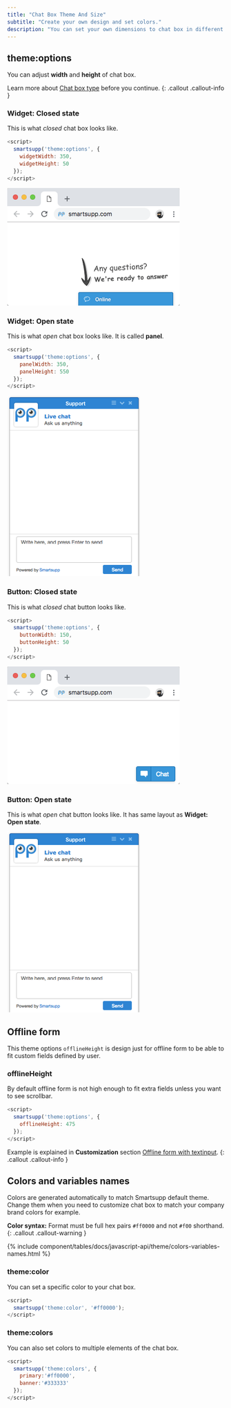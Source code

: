```yaml
---
title: "Chat Box Theme And Size"
subtitle: "Create your own design and set colors."
description: "You can set your own dimensions to chat box in different states and adjust colors to fit your branding."
---
```


## theme:options

You can adjust **width** and **height** of chat box.

Learn more about [Chat box type](/docs/customization/chat-box-type/) before you continue.
{: .callout .callout-info }

### Widget: Closed state

This is what *closed* chat box looks like.

```js
<script>
  smartsupp('theme:options', {
    widgetWidth: 350,
    widgetHeight: 50
  });
</script>
```

![chat box type widget closed](/assets/img/docs/javascript-api/theme/chat-box-type-widget-closed.png)

### Widget: Open state

This is what *open* chat box looks like. It is called **panel**.

```js
<script>
  smartsupp('theme:options', {
    panelWidth: 350,
    panelHeight: 550
  });
</script>
```

![chat box type widget open](/assets/img/docs/javascript-api/theme/chat-box-type-widget-open.png)

### Button: Closed state

This is what *closed* chat button looks like.

```js
<script>
  smartsupp('theme:options', {
    buttonWidth: 150,
    buttonHeight: 50
  });
</script>
```

![chat box type button closed](/assets/img/docs/javascript-api/theme/chat-box-type-button-closed.png)

### Button: Open state

This is what *open* chat button looks like. It has same layout as **Widget: Open state**.

![chat box type widget open](/assets/img/docs/javascript-api/theme/chat-box-type-widget-open.png)

## Offline form

This theme options `offlineHeight` is design just for offline form to be able to fit custom fields defined by user.

### offlineHeight

By default offline form is not high enough to fit extra fields unless you want to see scrollbar.

```js
<script>
  smartsupp('theme:options', {
    offlineHeight: 475
  });
</script>
```

Example is explained in **Customization** section [Offline form with textinput](/docs/customization/offline-form/#offline-form-with-textinput).
{: .callout .callout-info }


## Colors and variables names

Colors are generated automatically to match Smartsupp default theme. Change them when you need to customize chat box to match your company brand colors for example.

**Color syntax:** Format must be full hex pairs `#ff0000` and not `#f00` shorthand.
{: .callout .callout-warning }

{% include component/tables/docs/javascript-api/theme/colors-variables-names.html %}

### theme:color

You can set a specific color to your chat box.

```js
<script>
  smartsupp('theme:color', '#ff0000');
</script>
```

### theme:colors

You can also set colors to multiple elements of the chat box.

```js
<script>
  smartsupp('theme:colors', { 
    primary:'#ff0000',
    banner:'#333333'
  });
</script>
```